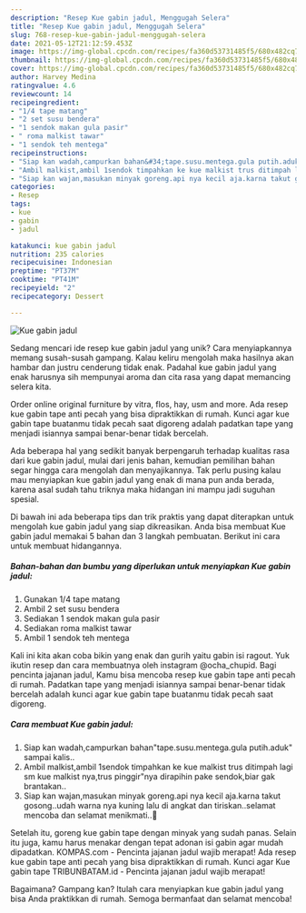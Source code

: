 ```yaml
---
description: "Resep Kue gabin jadul, Menggugah Selera"
title: "Resep Kue gabin jadul, Menggugah Selera"
slug: 768-resep-kue-gabin-jadul-menggugah-selera
date: 2021-05-12T21:12:59.453Z
image: https://img-global.cpcdn.com/recipes/fa360d53731485f5/680x482cq70/kue-gabin-jadul-foto-resep-utama.jpg
thumbnail: https://img-global.cpcdn.com/recipes/fa360d53731485f5/680x482cq70/kue-gabin-jadul-foto-resep-utama.jpg
cover: https://img-global.cpcdn.com/recipes/fa360d53731485f5/680x482cq70/kue-gabin-jadul-foto-resep-utama.jpg
author: Harvey Medina
ratingvalue: 4.6
reviewcount: 14
recipeingredient:
- "1/4 tape matang"
- "2 set susu bendera"
- "1 sendok makan gula pasir"
- " roma malkist tawar"
- "1 sendok teh mentega"
recipeinstructions:
- "Siap kan wadah,campurkan bahan&#34;tape.susu.mentega.gula putih.aduk&#34; sampai kalis.."
- "Ambil malkist,ambil 1sendok timpahkan ke kue malkist trus ditimpah lagi sm kue malkist nya,trus pinggir&#34;nya dirapihin pake sendok,biar gak brantakan.."
- "Siap kan wajan,masukan minyak goreng.api nya kecil aja.karna takut gosong..udah warna nya kuning lalu di angkat dan tiriskan..selamat mencoba dan selamat menikmati..🥰"
categories:
- Resep
tags:
- kue
- gabin
- jadul

katakunci: kue gabin jadul 
nutrition: 235 calories
recipecuisine: Indonesian
preptime: "PT37M"
cooktime: "PT41M"
recipeyield: "2"
recipecategory: Dessert

---
```



![Kue gabin jadul](https://img-global.cpcdn.com/recipes/fa360d53731485f5/680x482cq70/kue-gabin-jadul-foto-resep-utama.jpg)

Sedang mencari ide resep kue gabin jadul yang unik? Cara menyiapkannya memang susah-susah gampang. Kalau keliru mengolah maka hasilnya akan hambar dan justru cenderung tidak enak. Padahal kue gabin jadul yang enak harusnya sih mempunyai aroma dan cita rasa yang dapat memancing selera kita.

Order online original furniture by vitra, flos, hay, usm and more. Ada resep kue gabin tape anti pecah yang bisa dipraktikkan di rumah. Kunci agar kue gabin tape buatanmu tidak pecah saat digoreng adalah padatkan tape yang menjadi isiannya sampai benar-benar tidak bercelah.

Ada beberapa hal yang sedikit banyak berpengaruh terhadap kualitas rasa dari kue gabin jadul, mulai dari jenis bahan, kemudian pemilihan bahan segar hingga cara mengolah dan menyajikannya. Tak perlu pusing kalau mau menyiapkan kue gabin jadul yang enak di mana pun anda berada, karena asal sudah tahu triknya maka hidangan ini mampu jadi suguhan spesial.


Di bawah ini ada beberapa tips dan trik praktis yang dapat diterapkan untuk mengolah kue gabin jadul yang siap dikreasikan. Anda bisa membuat Kue gabin jadul memakai 5 bahan dan 3 langkah pembuatan. Berikut ini cara untuk membuat hidangannya.

<!--inarticleads1-->

##### Bahan-bahan dan bumbu yang diperlukan untuk menyiapkan Kue gabin jadul:

1. Gunakan 1/4 tape matang
1. Ambil 2 set susu bendera
1. Sediakan 1 sendok makan gula pasir
1. Sediakan  roma malkist tawar
1. Ambil 1 sendok teh mentega


Kali ini kita akan coba bikin yang enak dan gurih yaitu gabin isi ragout. Yuk ikutin resep dan cara membuatnya oleh instagram @ocha_chupid. Bagi pencinta jajanan jadul, Kamu bisa mencoba resep kue gabin tape anti pecah di rumah. Padatkan tape yang menjadi isiannya sampai benar-benar tidak bercelah adalah kunci agar kue gabin tape buatanmu tidak pecah saat digoreng. 

<!--inarticleads2-->

##### Cara membuat Kue gabin jadul:

1. Siap kan wadah,campurkan bahan&#34;tape.susu.mentega.gula putih.aduk&#34; sampai kalis..
1. Ambil malkist,ambil 1sendok timpahkan ke kue malkist trus ditimpah lagi sm kue malkist nya,trus pinggir&#34;nya dirapihin pake sendok,biar gak brantakan..
1. Siap kan wajan,masukan minyak goreng.api nya kecil aja.karna takut gosong..udah warna nya kuning lalu di angkat dan tiriskan..selamat mencoba dan selamat menikmati..🥰


Setelah itu, goreng kue gabin tape dengan minyak yang sudah panas. Selain itu juga, kamu harus menakar dengan tepat adonan isi gabin agar mudah dipadatkan. KOMPAS.com - Pencinta jajanan jadul wajib merapat! Ada resep kue gabin tape anti pecah yang bisa dipraktikkan di rumah. Kunci agar Kue gabin tape TRIBUNBATAM.id - Pencinta jajanan jadul wajib merapat! 

Bagaimana? Gampang kan? Itulah cara menyiapkan kue gabin jadul yang bisa Anda praktikkan di rumah. Semoga bermanfaat dan selamat mencoba!
